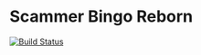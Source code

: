 # Scammer Bingo Reborn

[![Build Status](https://travis-ci.com/JoeTheHuman/SBR.svg?branch=master)](https://travis-ci.org/JoeTheHuman/Scammer-Bingo-Reborn)



